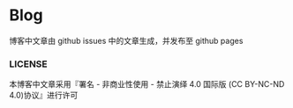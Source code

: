 # Blog

博客中文章由 github issues 中的文章生成，并发布至 github pages


### LICENSE
本博客中文章采用『署名 - 非商业性使用 - 禁止演绎 4.0 国际版 (CC BY-NC-ND 4.0)协议』进行许可
